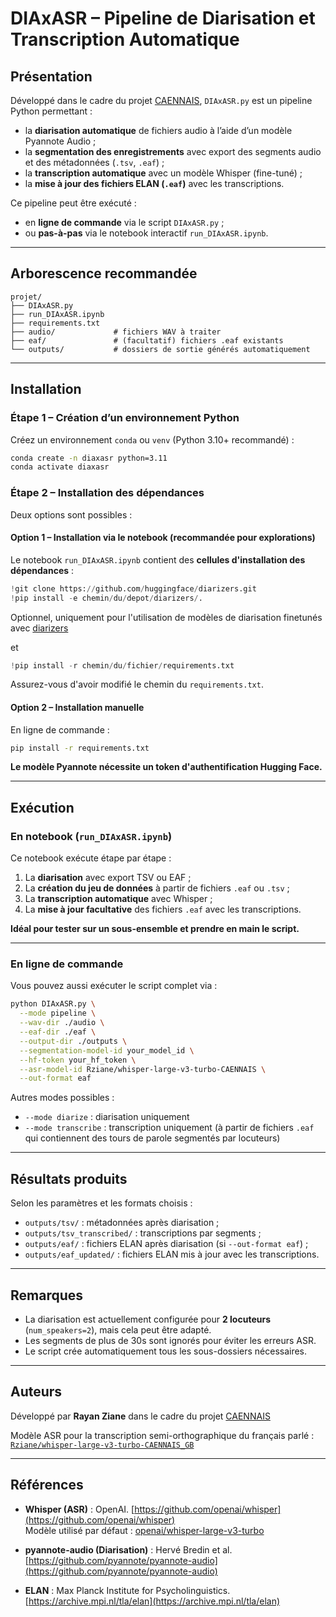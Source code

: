 # DIAxASR – Pipeline de Diarisation et Transcription Automatique

## Présentation



Développé dans le cadre du projet [CAENNAIS](https://crisco.unicaen.fr/caennais-corpus-audio-detudiants-natifs-et-non-natifs-en-interactions/), `DIAxASR.py` est un pipeline Python permettant :

- la **diarisation automatique** de fichiers audio à l’aide d’un modèle Pyannote Audio ;
- la **segmentation des enregistrements** avec export des segments audio et des métadonnées (`.tsv`, `.eaf`) ;
- la **transcription automatique** avec un modèle Whisper (fine-tuné) ;
- la **mise à jour des fichiers ELAN (`.eaf`)** avec les transcriptions.

Ce pipeline peut être exécuté :
- en **ligne de commande** via le script `DIAxASR.py` ;
- ou **pas-à-pas** via le notebook interactif `run_DIAxASR.ipynb`.

---

## Arborescence recommandée

```
projet/
├── DIAxASR.py
├── run_DIAxASR.ipynb
├── requirements.txt
├── audio/             # fichiers WAV à traiter
├── eaf/               # (facultatif) fichiers .eaf existants
└── outputs/           # dossiers de sortie générés automatiquement
```

---

## Installation

### Étape 1 – Création d’un environnement Python

Créez un environnement `conda` ou `venv` (Python 3.10+ recommandé) :

```bash
conda create -n diaxasr python=3.11
conda activate diaxasr
```

### Étape 2 – Installation des dépendances

Deux options sont possibles :

#### Option 1 – Installation via le notebook (recommandée pour explorations)

Le notebook `run_DIAxASR.ipynb` contient des **cellules d'installation des dépendances** :

```python
!git clone https://github.com/huggingface/diarizers.git
!pip install -e chemin/du/depot/diarizers/.
```
Optionnel, uniquement pour l'utilisation de modèles de diarisation finetunés avec [diarizers](https://github.com/huggingface/diarizers)

et 

```python
!pip install -r chemin/du/fichier/requirements.txt
```

Assurez-vous d'avoir modifié le chemin du `requirements.txt`.

#### Option 2 – Installation manuelle

En ligne de commande :

```bash
pip install -r requirements.txt
```

**Le modèle Pyannote nécessite un token d'authentification Hugging Face.**

---

## Exécution

### En notebook (`run_DIAxASR.ipynb`)

Ce notebook exécute étape par étape :

1. La **diarisation** avec export TSV ou EAF ;
2. La **création du jeu de données** à partir de fichiers `.eaf` ou `.tsv` ;
3. La **transcription automatique** avec Whisper ;
4. La **mise à jour facultative** des fichiers `.eaf` avec les transcriptions.

**Idéal pour tester sur un sous-ensemble et prendre en main le script.**

---

### En ligne de commande

Vous pouvez aussi exécuter le script complet via :

```bash
python DIAxASR.py \
  --mode pipeline \
  --wav-dir ./audio \
  --eaf-dir ./eaf \
  --output-dir ./outputs \
  --segmentation-model-id your_model_id \
  --hf-token your_hf_token \
  --asr-model-id Rziane/whisper-large-v3-turbo-CAENNAIS \
  --out-format eaf
```

Autres modes possibles :
- `--mode diarize` : diarisation uniquement
- `--mode transcribe` : transcription uniquement (à partir de fichiers `.eaf` qui contiennent des tours de parole segmentés par locuteurs)

---

## Résultats produits

Selon les paramètres et les formats choisis :

- `outputs/tsv/` : métadonnées après diarisation ;
- `outputs/tsv_transcribed/` : transcriptions par segments ;
- `outputs/eaf/` : fichiers ELAN après diarisation (si `--out-format eaf`) ;
- `outputs/eaf_updated/` : fichiers ELAN mis à jour avec les transcriptions.

---

## Remarques

- La diarisation est actuellement configurée pour **2 locuteurs** (`num_speakers=2`), mais cela peut être adapté.
- Les segments de plus de 30s sont ignorés pour éviter les erreurs ASR.
- Le script crée automatiquement tous les sous-dossiers nécessaires.

---

## Auteurs

Développé par **Rayan Ziane** dans le cadre du projet [CAENNAIS](https://crisco.unicaen.fr/caennais-corpus-audio-detudiants-natifs-et-non-natifs-en-interactions/)

Modèle ASR pour la transcription semi-orthographique du français parlé : [`Rziane/whisper-large-v3-turbo-CAENNAIS_GB`](https://huggingface.co/Rziane/whisper-large-v3-turbo-CAENNAIS_GB)


---

## Références

- **Whisper (ASR)** : OpenAI. [https://github.com/openai/whisper](https://github.com/openai/whisper)  
  Modèle utilisé par défaut : [openai/whisper-large-v3-turbo](https://huggingface.co/openai/whisper-large-v3-turbo)

- **pyannote-audio (Diarisation)** : Hervé Bredin et al. [https://github.com/pyannote/pyannote-audio](https://github.com/pyannote/pyannote-audio)

- **ELAN** : Max Planck Institute for Psycholinguistics. [https://archive.mpi.nl/tla/elan](https://archive.mpi.nl/tla/elan)

